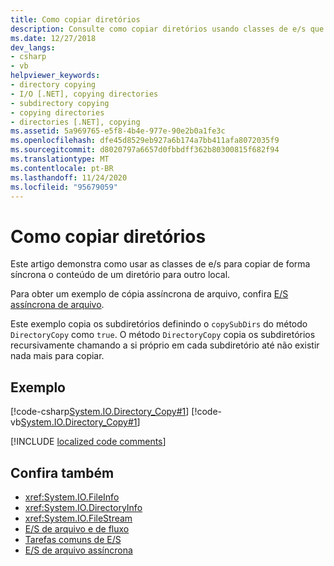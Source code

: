 ```yaml
---
title: Como copiar diretórios
description: Consulte como copiar diretórios usando classes de e/s que copiam de forma síncrona o conteúdo de um diretório para outro local.
ms.date: 12/27/2018
dev_langs:
- csharp
- vb
helpviewer_keywords:
- directory copying
- I/O [.NET], copying directories
- subdirectory copying
- copying directories
- directories [.NET], copying
ms.assetid: 5a969765-e5f8-4b4e-977e-90e2b0a1fe3c
ms.openlocfilehash: dfe45d8529eb927a6b174a7bb411afa8072035f9
ms.sourcegitcommit: d8020797a6657d0fbbdff362b80300815f682f94
ms.translationtype: MT
ms.contentlocale: pt-BR
ms.lasthandoff: 11/24/2020
ms.locfileid: "95679059"
---
```

# <a name="how-to-copy-directories"></a>Como copiar diretórios

Este artigo demonstra como usar as classes de e/s para copiar de forma síncrona o conteúdo de um diretório para outro local.

Para obter um exemplo de cópia assíncrona de arquivo, confira [E/S assíncrona de arquivo](asynchronous-file-i-o.md).

Este exemplo copia os subdiretórios definindo o `copySubDirs` do método `DirectoryCopy` como `true`. O método `DirectoryCopy` copia os subdiretórios recursivamente chamando a si próprio em cada subdiretório até não existir nada mais para copiar.  
  
## <a name="example"></a>Exemplo  

 [!code-csharp[System.IO.Directory_Copy#1](../../../samples/snippets/csharp/VS_Snippets_CLR_System/system.IO.Directory_Copy/cs/program.cs#1)]
 [!code-vb[System.IO.Directory_Copy#1](../../../samples/snippets/visualbasic/VS_Snippets_CLR_System/system.IO.Directory_Copy/vb/Program.vb#1)]  
  
[!INCLUDE [localized code comments](../../../includes/code-comments-loc.md)]

## <a name="see-also"></a>Confira também

- <xref:System.IO.FileInfo>
- <xref:System.IO.DirectoryInfo>
- <xref:System.IO.FileStream>
- [E/S de arquivo e de fluxo](index.md)
- [Tarefas comuns de E/S](common-i-o-tasks.md)
- [E/S de arquivo assíncrona](asynchronous-file-i-o.md)
